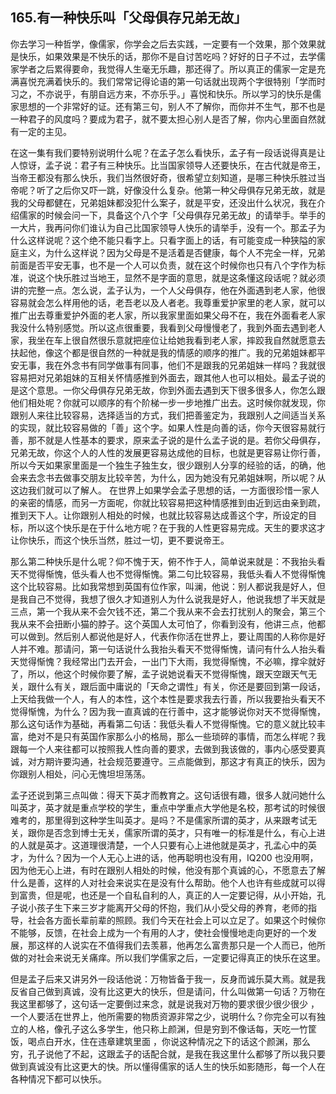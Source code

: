 ## 165.有一种快乐叫「父母俱存兄弟无故」
你去学习一种哲学，像儒家，你学会之后去实践，一定要有一个效果，那个效果就是快乐，如果效果是不快乐的话，那你不是自讨苦吃吗？好好的日子不过，去学儒家学者之后累得要命，我觉得人生毫无乐趣，那还得了。所以真正的儒家一定是充满喜悦充满着快乐的。我们常常记得论语的第一句话就出现两个字很特别「学而时习之，不亦说乎，有朋自远方来，不亦乐乎。」喜悦和快乐。所以学习的快乐是儒家思想的一个非常好的证。还有第三句，别人不了解你，而你并不生气，那不也是一种君子的风度吗？要成为君子，就不要太担心别人是否了解，你内心里面自然就有一定的主见。


在这一集有我们要特别说明什么呢？在孟子怎么看快乐，孟子有一段话说得真是让人惊讶，孟子说：君子有三种快乐。比当国家领导人还要快乐，在古代就是帝王，当帝王都没有那么快乐，我们当然很好奇，很希望立刻知道，是哪三种快乐胜过当帝呢？听了之后你又吓一跳，好像没什么复杂。他第一种父母俱存兄弟无故，就是我的父母都健在，兄弟姐妹都没犯什么案子，就是平安，还没出什么状况，我在介绍儒家的时候会问一下，具备这个八个字「父母俱存兄弟无故」的请举手。举手的一大片，我再问你们谁认为自己比国家领导人快乐的请举手，没有一个。那孟子为什么这样说呢？这个绝不能只看字上。只看字面上的话，有可能变成一种狭隘的家庭主义，为什么这样说？因为父母是不是活着是否健康，每个人不完全一样，兄弟前面是否平安无事，也不是一个人可以负责，就在这个时候你也只有八个字作为标准，说这个快乐胜过当地王，显然不是字面的意思，就是这条懂这段话呢？就必须讲的完整一点。怎么说，孟子认为，一个人父母俱存，他在外面遇到老人家，他很容易就会怎么样用他的话，老吾老以及人者老。我尊重爱护家里的老人家，就可以推广出去尊重爱护外面的老人家，所以我家里面如果父母不在，我在外面看老人家我没什么特别感觉。所以这点很重要，我看到父母慢慢老了，我到外面去遇到老人家，我坐在车上很自然很乐意就把座位让给她我看到老人家，摔跤我自然就愿意去扶起他，像这个都是很自然的一种就是我的情感的顺序的推广。我的兄弟姐妹都平安无事，我在外念书有同学做事有同事，他们不是跟我的兄弟姐妹一样吗？我就很容易把对兄弟姐妹的互相关怀情感推到外面去，跟其他人也可以相处。最孟子说的是这个意思。一你父母俱存兄弟无故，你到外面去遇到天下很多很多人，你怎么跟他们相处呢？你就可以顺序的有个阶梯一步一步地推广出去。这时候你就发现，你跟别人来往比较容易，选择适当的方式，我们把善鉴定为，我跟别人之间适当关系的实现，就比较容易做的「善」这个字。如果人性是向善的话，你今天很容易就行善，那不就是人性基本的要求，原来孟子说的是什么孟子说的是。若你父母俱存，兄弟无故，你这个人的人性的发展更容易达成他的目标，也就是更容易让你行善，所以今天如果家里面是一个独生子独生女，很少跟别人分享的经验的话，的确，他会来去念书去做事交朋友比较辛苦，为什么，因为她没有兄弟姐妹啊，所以呢？从这边我们就可以了解人。 在世界上如果学会孟子思想的话，一方面很珍惜一家人的亲密的情感，而另一方面呢，你就比较容易把这种情感推到由近到远由亲到疏，推到天下人。让你跟别人相处的时候，也就比较容易达成善这个字，所设定的目标，所以这个快乐是在于什么地方呢？在于我的人性更容易完成。天生的要求这才让你快乐，而这个快乐当然，胜过一切，更不要说帝王。


那么第二种快乐是什么呢？仰不愧于天，俯不怍于人，简单说来就是：不我抬头看天不觉得惭愧，低头看人也不觉得惭愧。第二句比较容易，我低头看人不觉得惭愧这个比较容易。比如我常想到英国有位作家，叫澜，他说：别人都说我是好人，但是我自己不觉得，我想了很久才知道别人为什么说我是好人，他说我想了半天就是三点，第一个我从来不会欠钱不还，第二个我从来不会去打扰别人的聚会，第三个我从来不会扭断小猫的脖子。这个英国人太可怕了，你看到没有，他讲三点，他都可以做到。然后别人都说他是好人，代表作你活在世界上，要让周围的人称你是好人并不难。那请问，第一句话说什么我抬头看天不觉得惭愧，请问有什么人抬头看天觉得惭愧？我经常出门去开会，一出门下大雨，我觉得惭愧，不必嘛，撑伞就好了，所以，他这个时候你要了解，孟子说她说看天不觉得惭愧，跟天空跟天气无关，跟什么有关，跟后面中庸说的「天命之谓性」有关，你还是要回到第一段话，上天给我做一个人，有人的本性，这个本性是要求我去行善，所以我要抬头看天不觉得惭愧，为什么？因为我一直真诚的在行善中，这才能够说你对天不觉得惭愧，那么这句话作为基础，再看第二句话：我低头看人不觉得惭愧。它的意义就比较丰富，绝对不是只有英国作家那么小的格局，那么一些琐碎的事情，而怎么样呢？我跟每一个人来往都可以按照我人性向善的要求，去做到我该做的，事内心感受要真诚，对方期许要沟通，社会规范要遵守。三点能做到，那这才有真正的快乐，因为你跟别人相处，问心无愧坦坦荡荡。


孟子还说到第三点叫做：得天下英才而教育之。这句话很有趣，很多人就问她什么叫英才，英才就是重点学校的学生，重点中学重点大学他是名校，那考试的时候很难考的，那里得到这种学生叫英才。是吗？不是儒家所谓的英才，从来跟考试无关，跟你是否念到博士无关，儒家所谓的英才，只有唯一的标准是什么，有心上进的人就是英才。这道理很清楚，一个人只要有心上进他就是英才，孔孟心中的英才，为什么？因为一个人无心上进的话，他再聪明也没有用，IQ200 也没用啊，因为他无心上进，有时在跟别人相处的时候，他没有那个真诚的心，不愿意去了解什么是善，这样的人对社会来说实在是没有什么帮助。他个人也许有些成就可以得到富贵，但是呢，也还是一个自私自利的人，真正的人一定要记得，从小开始，孔子说小孩子生下来三岁才能离开父母的怀抱，我们从小受父母的养育，老师的指导，社会各方面长辈前辈的照顾。我们今天在社会上可以立足了。如果这个时候你不能够，反馈，在社会上成为一个有用的人才，使社会慢慢地走向更好的一个发展，那这样的人说实在不值得我们去羡慕，他再怎么富贵那只是一个人而已，他所做的对社会来说无关痛痒。所以我们学儒家之后，一定要记得真正的快乐在这里。


但是孟子后来又讲另外一段话他说：万物皆备于我一，反身而诚乐莫大焉。就是我反省自己做到真诚，没有比这更大的快乐，但是请问，什么叫做第一句话？万物在我这里都够了，这句话一定要倒过来念，就是说我对万物的要求很少很少很少 ，一个人要活在世界上，他所需要的物质资源非常之少，说明什么？你完全可以有独立的人格，像孔子这么多学生，他只称上颜渊，但是穷到不像话每，天吃一竹筐饭，喝点白开水，住在违章建筑里面 ，你说这种情况之下的话这个颜渊，那么穷，孔子说他了不起，这跟孟子的话配合就，是我在我这里什么都够了所以我只要做到真诚没有比这更大的快。所以懂得儒家的话人生的快乐如影随形，每一个人在各种情况下都可以快乐。

